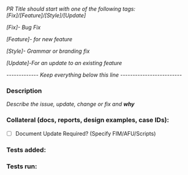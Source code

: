 *PR Title should start with one of the following tags: [Fix]/[Feature]/[Style]/[Update]*

*[Fix]- Bug Fix*

*[Feature]- for new feature*

*[Style]- Grammar or branding fix*

*[Update]-For an update to an existing feature*

------------- *Keep everything below this line* -------------------------

### Description
*Describe the issue, update, change or fix and **why***


### Collateral (docs, reports, design examples, case IDs):



- [ ] Document Update Required? (Specify FIM/AFU/Scripts)

### Tests added:


### Tests run:
